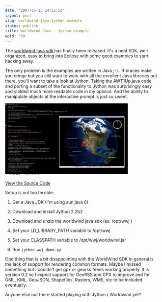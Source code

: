 ```yaml
---
date: '2007-05-13 14:32:53'
layout: post
slug: worldwind-java-jython-example
status: publish
title: Worldwind Java - Jython example
wpid: '59'
---
```


The [ worldwind java sdk ](http://worldwind.arc.nasa.gov/java/index.html) has finally been released.  It's a neat SDK, well organized, [easy to bring into Eclipse](http://tleilax.chinoy.com/worldwind/articles/20070510-FirstImpressions.html) with some good examples to start hacking away.

The only problem is the examples are written in Java  ;-) . If braces make you cringe but you still want to work with all the excellent Java libraries out there, you'll want to take a look at Jython. Taking the AWT1Up.java code and porting a subset of the functionality to Jython was surprisingly easy and yielded much more readable code in my opinion. And the ability to manipulate objects at the interactive prompt is just so sweet. 


[ ![](/assets/img/wwj_jython_thumb.jpg) ](/assets/img/wwj_jython.jpg)
  

[ View the Source Code ](http://perrygeo.googlecode.com/svn/trunk/gis-bin/wwj_demo.py)

Setup is not too terrible:



 
  1. Get a Java JDK (I'm using sun java 6) 

 
  2. Download and install Jython 2.2b2 

 
  3. Download and unzip the worldwind java sdk (ex: /opt/wwj )

 
  4. Set your LD_LIBRARY_PATH variable to /opt/wwj

 
  5. Set your CLASSPATH variable to /opt/wwj/worldwind.jar

 
  6. Run `jython wwj_demo.py`



One thing that is a bit disappointing with the WorldWind SDK in general is the lack of support for rendering common formats. Maybe I missed something but I couldn't get gpx or georss feeds working properly.  It is version 0.2 so I expect support for GeoRSS and GPX to improve and for GML, KML, GeoJSON, Shapefiles, Rasters, WMS, etc to be included eventually.

Anyone else out there started playing with Jython / Worldwind yet?


